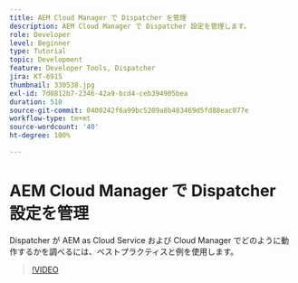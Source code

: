 ```yaml
---
title: AEM Cloud Manager で Dispatcher を管理
description: AEM Cloud Manager で Dispatcher 設定を管理します。
role: Developer
level: Beginner
type: Tutorial
topic: Development
feature: Developer Tools, Dispatcher
jira: KT-6915
thumbnail: 330538.jpg
exl-id: 7d0812b7-2346-42a9-bcd4-ceb394905bea
duration: 510
source-git-commit: 0400242f6a99bc5209a8b483469d5fd88eac077e
workflow-type: tm+mt
source-wordcount: '40'
ht-degree: 100%

---
```


# AEM Cloud Manager で Dispatcher 設定を管理

Dispatcher が AEM as Cloud Service および Cloud Manager でどのように動作するかを調べるには、ベストプラクティスと例を使用します。

>[!VIDEO](https://video.tv.adobe.com/v/330538?quality=12&learn=on)
